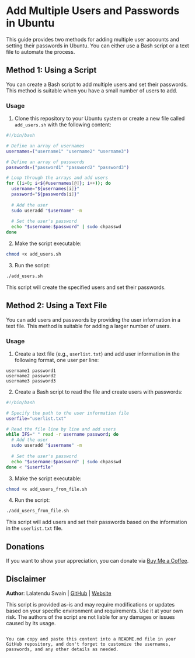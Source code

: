 # Add Multiple Users and Passwords in Ubuntu

This guide provides two methods for adding multiple user accounts and setting their passwords in Ubuntu. You can either use a Bash script or a text file to automate the process.

## Method 1: Using a Script

You can create a Bash script to add multiple users and set their passwords. This method is suitable when you have a small number of users to add.

### Usage

1. Clone this repository to your Ubuntu system or create a new file called `add_users.sh` with the following content:

```bash
#!/bin/bash

# Define an array of usernames
usernames=("username1" "username2" "username3")

# Define an array of passwords
passwords=("password1" "password2" "password3")

# Loop through the arrays and add users
for ((i=0; i<${#usernames[@]}; i++)); do
  username="${usernames[i]}"
  password="${passwords[i]}"
  
  # Add the user
  sudo useradd "$username" -m
  
  # Set the user's password
  echo "$username:$password" | sudo chpasswd
done
```

2. Make the script executable:

```bash
chmod +x add_users.sh
```

3. Run the script:

```bash
./add_users.sh
```

This script will create the specified users and set their passwords.

## Method 2: Using a Text File

You can add users and passwords by providing the user information in a text file. This method is suitable for adding a larger number of users.

### Usage

1. Create a text file (e.g., `userlist.txt`) and add user information in the following format, one user per line:

```
username1 password1
username2 password2
username3 password3
```

2. Create a Bash script to read the file and create users with passwords:

```bash
#!/bin/bash

# Specify the path to the user information file
userfile="userlist.txt"

# Read the file line by line and add users
while IFS=" " read -r username password; do
  # Add the user
  sudo useradd "$username" -m
  
  # Set the user's password
  echo "$username:$password" | sudo chpasswd
done < "$userfile"
```

3. Make the script executable:

```bash
chmod +x add_users_from_file.sh
```

4. Run the script:

```bash
./add_users_from_file.sh
```

This script will add users and set their passwords based on the information in the `userlist.txt` file.

## Donations

If you want to show your appreciation, you can donate via [Buy Me a Coffee](https://www.buymeacoffee.com/lalatendu.swain).

## Disclaimer

**Author**: Lalatendu Swain | [GitHub](https://github.com/Lalatenduswain) | [Website](https://blog.lalatendu.info/)

This script is provided as-is and may require modifications or updates based on your specific environment and requirements. Use it at your own risk. The authors of the script are not liable for any damages or issues caused by its usage.
```

You can copy and paste this content into a README.md file in your GitHub repository, and don't forget to customize the usernames, passwords, and any other details as needed.
